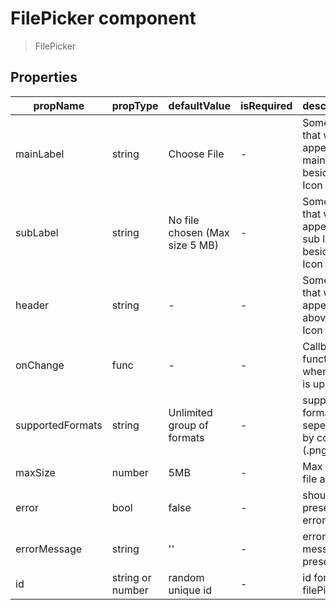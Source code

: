 # FilePicker component

> FilePicker

## Properties

| propName | propType | defaultValue | isRequired | description |
|----------|----------|--------------|------------|-------------|
| mainLabel | string | Choose File | - | Some text that will appear as a main label besides the Icon |
| subLabel | string | No file chosen (Max size 5 MB)| - | Some text that will appear as a sub label besides the Icon |
| header | string | - | - | Some text that will appear above the Icon |
| onChange | func | - | - | Callback function for when a file is uploaded |
| supportedFormats | string | Unlimited group of formats | - | supported formats seperated by comma (.png, .pdf) |
| maxSize | number | 5MB | - | Max size of file allowed |
| error | bool | false | - | should present error |
| errorMessage | string | '' | - | error message to present |
| id | string or number | random unique id | - | id for the filePicker |

